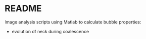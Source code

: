 # README
Image analysis scripts using Matlab to calculate bubble properties:
- evolution of neck during coalescence
